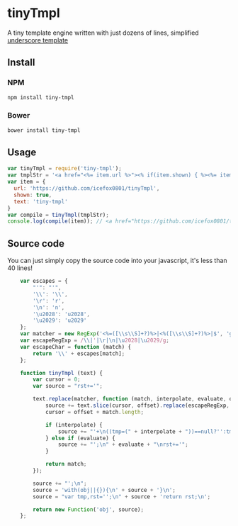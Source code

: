 # tinyTmpl
A tiny template engine written with just dozens of lines, simplified [underscore template](http://underscorejs.org/#template)

## Install
### NPM
```sh
npm install tiny-tmpl
```
### Bower
```sh
bower install tiny-tmpl
```

## Usage
```javascript
var tinyTmpl = require('tiny-tmpl');
var tmplStr = '<a href="<%= item.url %>"><% if(item.shown) { %><%= item.text %><% } %></a>';
var item = {
  url: 'https://github.com/icefox0801/tinyTmpl',
  shown: true,
  text: 'tiny-tmpl'
}
var compile = tinyTmpl(tmplStr);
console.log(compile(item)); // <a href="https://github.com/icefox0801/tinyTmpl">tiny-tmpl</a>
```

## Source code
You can just simply copy the source code into your javascript, it's less than 40 lines!
```javascript
    var escapes = {
        "'": "'",
        '\\': '\\',
        '\r': 'r',
        '\n': 'n',
        '\u2028': 'u2028',
        '\u2029': 'u2029'
    };
    var matcher = new RegExp('<%=([\\s\\S]+?)%>|<%([\\s\\S]+?)%>|$', 'g');
    var escapeRegExp = /\\|'|\r|\n|\u2028|\u2029/g;
    var escapeChar = function (match) {
        return '\\' + escapes[match];
    };

    function tinyTmpl (text) {
        var cursor = 0;
        var source = "rst+='";

        text.replace(matcher, function (match, interpolate, evaluate, offset) {
            source += text.slice(cursor, offset).replace(escapeRegExp, escapeChar);
            cursor = offset + match.length;

            if (interpolate) {
                source += "'+\n((tmp=(" + interpolate + "))==null?'':tmp)+\n'";
            } else if (evaluate) {
                source += "';\n" + evaluate + "\nrst+='";
            }

            return match;
        });

        source += "';\n";
        source = 'with(obj||{}){\n' + source + '}\n';
        source = "var tmp,rst='';\n" + source + 'return rst;\n';

        return new Function('obj', source);
    };
```
